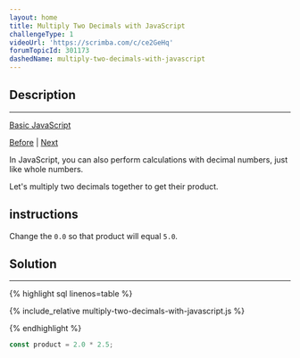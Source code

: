 ```yaml
---
layout: home
title: Multiply Two Decimals with JavaScript
challengeType: 1
videoUrl: 'https://scrimba.com/c/ce2GeHq'
forumTopicId: 301173
dashedName: multiply-two-decimals-with-javascript
---
```


<div class="row">
<div class="columnStmt" markdown="1">

## Description
------

[Basic JavaScript](./README.md) 

[Before](./create-decimal-numbers-with-javascript.md)  | [Next](./divide-one-decimal-by-another-with-javascript.md) 

In JavaScript, you can also perform calculations with decimal numbers, just like whole numbers.

Let's multiply two decimals together to get their product.

##  instructions 

Change the `0.0` so that product will equal `5.0`.

</div>
<div class="columnSol" markdown="1">

## Solution
------

{% highlight sql linenos=table %}

{% include_relative multiply-two-decimals-with-javascript.js %}

{% endhighlight %}

</div>
</div>




```js
const product = 2.0 * 2.5;
```
